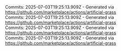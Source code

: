 Commits: 2025-07-03T19:25:13.909Z - Generated via https://github.com/marketplace/actions/artificial-grass
<br>
Commits: 2025-07-03T19:25:13.909Z - Generated via https://github.com/marketplace/actions/artificial-grass
<br>
Commits: 2025-07-03T19:25:13.909Z - Generated via https://github.com/marketplace/actions/artificial-grass
<br>
Commits: 2025-07-03T19:25:13.909Z - Generated via https://github.com/marketplace/actions/artificial-grass
<br>
